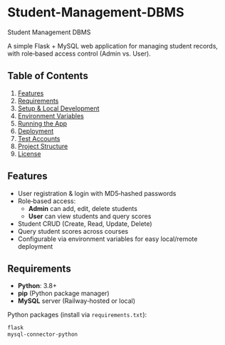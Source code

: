 # Student-Management-DBMS
Student Management DBMS

A simple Flask + MySQL web application for managing student records, with role‑based access control (Admin vs. User).

## Table of Contents

1. [Features](#features)  
2. [Requirements](#requirements)  
3. [Setup & Local Development](#setup--local-development)  
4. [Environment Variables](#environment-variables)  
5. [Running the App](#running-the-app)  
6. [Deployment](#deployment)  
7. [Test Accounts](#test-accounts)  
8. [Project Structure](#project-structure)  
9. [License](#license)

## Features

- User registration & login with MD5‑hashed passwords  
- Role‑based access:  
  - **Admin** can add, edit, delete students  
  - **User** can view students and query scores  
- Student CRUD (Create, Read, Update, Delete)  
- Query student scores across courses  
- Configurable via environment variables for easy local/remote deployment  

## Requirements

- **Python**: 3.8+  
- **pip** (Python package manager)  
- **MySQL** server (Railway‑hosted or local)  

Python packages (install via `requirements.txt`):

```bash
flask
mysql-connector-python
